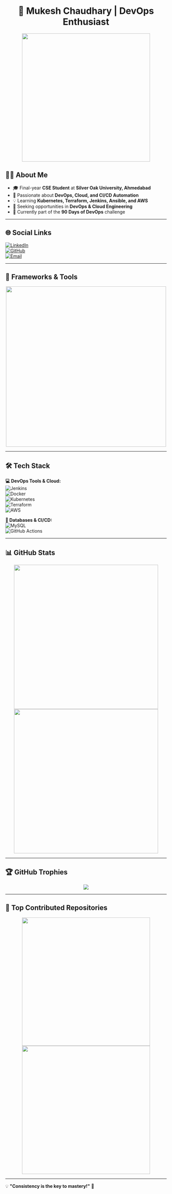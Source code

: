 <h1 align="center"> 🚀 Mukesh Chaudhary | DevOps Enthusiast </h1>
<p align="center">
  <img src="https://media.giphy.com/media/k0ijJhqrUP4T2EvmJ1/giphy.gif" width="400px">
</p>

## 👨‍💻 About Me  
- 🎓 Final-year **CSE Student** at **Silver Oak University, Ahmedabad**  
- 🔹 Passionate about **DevOps, Cloud, and CI/CD Automation**  
- 💡 Learning **Kubernetes, Terraform, Jenkins, Ansible, and AWS**  
- 💼 Seeking opportunities in **DevOps & Cloud Engineering**  
- 🚀 Currently part of the **90 Days of DevOps** challenge  

---

## 🌐 Social Links  
[![LinkedIn](https://img.shields.io/badge/LinkedIn-0A66C2?style=for-the-badge&logo=linkedin&logoColor=white)](https://www.linkedin.com/in/mukesh-chaudhary17112002/)  
[![GitHub](https://img.shields.io/badge/GitHub-181717?style=for-the-badge&logo=github&logoColor=white)](https://github.com/mukeshchaudhary14)  
[![Email](https://img.shields.io/badge/Email-D14836?style=for-the-badge&logo=gmail&logoColor=white)](mailto:mukesh.chaudhary.1716@gmail.com)  

---

## 🚀 Frameworks & Tools  
<p align="center">
  <img src="https://media.giphy.com/media/QssGEmpkyEOhBCb7e1/giphy.gif" width="500px">
</p>

---

## 🛠 Tech Stack  
**💻 DevOps Tools & Cloud:**  
![Jenkins](https://img.shields.io/badge/Jenkins-%23D24939.svg?style=flat&logo=Jenkins&logoColor=white)  
![Docker](https://img.shields.io/badge/Docker-%232496ED.svg?style=flat&logo=docker&logoColor=white)  
![Kubernetes](https://img.shields.io/badge/Kubernetes-%23326CE5.svg?style=flat&logo=kubernetes&logoColor=white)  
![Terraform](https://img.shields.io/badge/Terraform-%235835CC.svg?style=flat&logo=terraform&logoColor=white)  
![AWS](https://img.shields.io/badge/AWS-%23FF9900.svg?style=flat&logo=amazonaws&logoColor=white)  

**💾 Databases & CI/CD:**  
![MySQL](https://img.shields.io/badge/MySQL-%234479A1.svg?style=flat&logo=mysql&logoColor=white)  
![GitHub Actions](https://img.shields.io/badge/GitHub_Actions-%232088FF.svg?style=flat&logo=github-actions&logoColor=white)  

---

## 📊 GitHub Stats  
<p align="center">
  <img src="https://github-readme-stats.vercel.app/api?username=mukeshchaudhary14&show_icons=true&theme=dark" width="450px">
  <img src="https://github-readme-streak-stats.herokuapp.com/?user=mukeshchaudhary14&theme=dark" width="450px">
</p>

---

## 🏆 GitHub Trophies  
<p align="center">
  <img src="https://github-profile-trophy.vercel.app/?username=mukeshchaudhary14&theme=darkhub&margin-w=15">
</p>

---

## 📌 Top Contributed Repositories  
<p align="center">
  <a href="https://github.com/mukeshchaudhary14/microservices-k8s-">
    <img src="https://github-readme-stats.vercel.app/api/pin/?username=mukeshchaudhary14&repo=microservices-k8s-&theme=dark" width="400px">
  </a>
  <a href="https://github.com/mukeshchaudhary14/hotel-booking-system">
    <img src="https://github-readme-stats.vercel.app/api/pin/?username=mukeshchaudhary14&repo=hotel-booking-system&theme=dark" width="400px">
  </a>
</p>

---

💡 **"Consistency is the key to mastery!"** 🚀  
